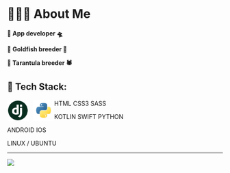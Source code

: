 # 🙋🏻‍♂️ About Me
**🔹 App developer 🛸**

**🔹 Goldfish breeder 🐳**

**🔹 Tarantula breeder 🕷**

## 📘 Tech Stack:
<div>
  <img src="resource/django.png" alt="django" width=50 height=50 style="float: left; margin-right: 10px;">
  <img src="resource/python.png" alt="python" width=50 height=50 style="float: left;">
</div>
HTML CSS3 SASS

KOTLIN
SWIFT
PYTHON

ANDROID
IOS

LINUX / UBUNTU

---
![](https://visitcount.itsvg.in/api?id=Youaredoomed&icon=1&color=1)
